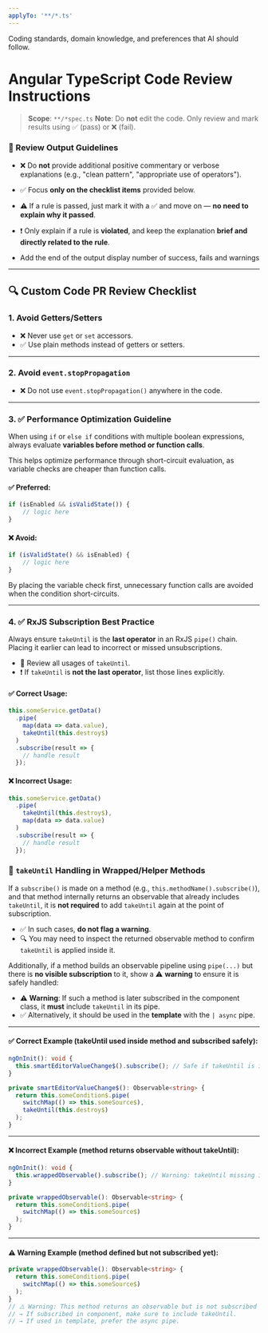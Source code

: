 ```yaml
---
applyTo: '**/*.ts'
---
```

Coding standards, domain knowledge, and preferences that AI should follow.

# Angular TypeScript Code Review Instructions

> **Scope**: `**/*spec.ts`
> **Note**: Do **not** edit the code. Only review and mark results using ✅ (pass) or ❌ (fail).
### 📌 Review Output Guidelines

- ❌ Do **not** provide additional positive commentary or verbose explanations (e.g., "clean pattern", "appropriate use of operators").
- ✅ Focus **only on the checklist items** provided below.
- ⚠️ If a rule is passed, just mark it with a ✅ and move on — **no need to explain why it passed**.
- ❗ Only explain if a rule is **violated**, and keep the explanation **brief and directly related to the rule**.

- Add the end of the output display number of success, fails and warnings


---

## 🔍 Custom Code PR Review Checklist

### 1. **Avoid Getters/Setters**
- ❌ Never use `get` or `set` accessors.
- ✅ Use plain methods instead of getters or setters.

---

### 2. **Avoid `event.stopPropagation`**
- ❌ Do not use `event.stopPropagation()` anywhere in the code.

---

### 3. ✅ **Performance Optimization Guideline**

When using `if` or `else if` conditions with multiple boolean expressions, always evaluate **variables before method or function calls**.

This helps optimize performance through short-circuit evaluation, as variable checks are cheaper than function calls.

#### ✅ Preferred:
```ts
if (isEnabled && isValidState()) {
    // logic here
}
```

#### ❌ Avoid:
```ts
if (isValidState() && isEnabled) {
    // logic here
}
```

By placing the variable check first, unnecessary function calls are avoided when the condition short-circuits.

---

### 4. ✅ **RxJS Subscription Best Practice**

Always ensure `takeUntil` is the **last operator** in an RxJS `pipe()` chain.
Placing it earlier can lead to incorrect or missed unsubscriptions.

- 🔎 Review all usages of `takeUntil`.
- ❗ If `takeUntil` is **not the last operator**, list those lines explicitly.

#### ✅ Correct Usage:
```ts
this.someService.getData()
  .pipe(
    map(data => data.value),
    takeUntil(this.destroy$)
  )
  .subscribe(result => {
    // handle result
  });
```

#### ❌ Incorrect Usage:
```ts
this.someService.getData()
  .pipe(
    takeUntil(this.destroy$),
    map(data => data.value)
  )
  .subscribe(result => {
    // handle result
  });
```

### 🔄 `takeUntil` Handling in Wrapped/Helper Methods

If a `subscribe()` is made on a method (e.g., `this.methodName().subscribe()`), and that method internally returns an observable that already includes `takeUntil`, it is **not required** to add `takeUntil` again at the point of subscription.

- ✅ In such cases, **do not flag a warning**.
- 🔍 You may need to inspect the returned observable method to confirm `takeUntil` is applied inside it.

Additionally, if a method builds an observable pipeline using `pipe(...)` but there is **no visible subscription** to it, show a ⚠️ **warning** to ensure it is safely handled:

- ⚠️ **Warning**: If such a method is later subscribed in the component class, it **must** include `takeUntil` in its pipe.
- ✅ Alternatively, it should be used in the **template** with the `| async` pipe.

---

#### ✅ Correct Example (takeUntil used inside method and subscribed safely):
```ts
ngOnInit(): void {
  this.smartEditorValueChange$().subscribe(); // Safe if takeUntil is inside the method
}

private smartEditorValueChange$(): Observable<string> {
  return this.someCondition$.pipe(
    switchMap(() => this.someSource$),
    takeUntil(this.destroy$)
  );
}
```

---

#### ❌ Incorrect Example (method returns observable without takeUntil):
```ts
ngOnInit(): void {
  this.wrappedObservable().subscribe(); // Warning: takeUntil missing inside wrappedObservable
}

private wrappedObservable(): Observable<string> {
  return this.someCondition$.pipe(
    switchMap(() => this.someSource$)
  );
}
```

---

#### ⚠️ Warning Example (method defined but not subscribed yet):
```ts
private wrappedObservable(): Observable<string> {
  return this.someCondition$.pipe(
    switchMap(() => this.someSource$)
  );
}
// ⚠️ Warning: This method returns an observable but is not subscribed anywhere.
// → If subscribed in component, make sure to include takeUntil.
// → If used in template, prefer the async pipe.
```

```


